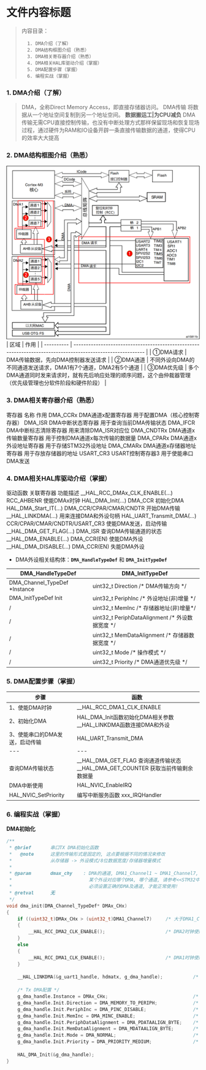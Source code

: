 <!--
 * @Date: 2024-06-06
 * @LastEditors: GoKo-Son626
 * @LastEditTime: 2024-08-03
 * @FilePath: \STM32_Study\入门篇\14.DMA\DMA.md
 * @Description: 该模板为所有笔记模板
-->

# 文件内容标题

> 内容目录：
> 
>       1. DMA介绍（了解）
>       2. DMA结构框图介绍（熟悉）
>       3. DMA相关寄存器介绍（熟悉）
>       4. DMA相关HAL库驱动介绍（掌握）
>       5. DMA配置步骤（掌握）
>       6. 编程实战（掌握）


### 1. DMA介绍（了解）

> DMA，全称Direct Memory Access，即直接存储器访问。
> DMA传输 将数据从一个地址空间复制到另一个地址空间。
> **数据搬运工|为CPU减负**
> DMA传输无需CPU直接控制传输，也没有中断处理方式那样保留现场和恢复现场过程，通过硬件为RAM和IO设备开辟一条直接传输数据的通道，使得CPU的效率大大提高

### 2. DMA结构框图介绍（熟悉）

![DMA框图](Pictures/DMA框图.png)
| 区域       | 作用                                                                                                        |
| ---------- | ----------------------------------------------------------------------------------------------------------- |
| ①DMA请求   | DMA传输数据，先向DMA控制器发送请求                                                                          |
| ②DMA通道   | 不同外设向DMA的不同通道发送请求，DMA1有7个通道，DMA2有5个通道                                               |
| ③DMA优先级 | 多个DMA通道同时发来请求时，就有先后响应处理的顺序问题，这个由仲裁器管理（优先级管理也分软件阶段和硬件阶段） |


### 3. DMA相关寄存器介绍（熟悉）

寄存器	名称	作用
DMA_CCRx	DMA通道x配置寄存器	用于配置DMA（核心控制寄存器）
DMA_ISR	DMA中断状态寄存器	用于查询当前DMA传输状态
DMA_IFCR	DMA中断标志清除寄存器	用来清除DMA_ISR对应位
DMA_CNDTRx	DMA通道x传输数量寄存器	用于控制DMA通道x每次传输的数据量
DMA_CPARx	DMA通道x外设地址寄存器	用于存储STM32外设地址
DMA_CMARx	DMA通道x存储器地址寄存器	用于存放存储器的地址
USART_CR3	USART控制寄存器3	用于使能串口DMA发送


### 4. DMA相关HAL库驱动介绍（掌握）

驱动函数	关联寄存器	功能描述
__HAL_RCC_DMAx_CLK_ENABLE(…)	RCC_AHBENR	使能DMAx时钟
HAL_DMA_Init(…)	DMA_CCR	初始化DMA
HAL_DMA_Start_IT(…)	DMA_CCR/CPAR/CMAR/CNDTR	开始DMA传输
__HAL_LINKDMA(…)		用来连接DMA和外设句柄
HAL_UART_Transmit_DMA(…)	CCR/CPAR/CMAR/CNDTR/USART_CR3	使能DMA发送，启动传输
__HAL_DMA_GET_FLAG(…)	DMA_ISR	查询DMA传输通道的状态
__HAL_DMA_ENABLE(…)	DMA_CCR(EN)	使能DMA外设
__HAL_DMA_DISABLE(…)	DMA_CCR(EN)	失能DMA外设

- DMA外设相关结构体：**`DMA_HandleTypeDef`** 和 **`DMA_InitTypeDef`**

| DMA_HandleTypeDef             | DMA_InitTypeDef                                 |
| ----------------------------- | ----------------------------------------------- |
| DMA_Channel_TypeDef	*Instance | uint32_t Direction			/* DMA传输方向 */          |
| DMA_InitTypeDef 		Init        | uint32_t PeriphInc			/* 外设地址(非)增量 */     |
| /                             | uint32_t MemInc			/* 存储器地址(非)增量*/       |
| /                             | uint32_t PeriphDataAlignment	/* 外设数据宽度 */ |
| /                             | uint32_t MemDataAlignment	/* 存储器数据宽度 */  |
| /                             | uint32_t Mode				/* 操作模式 */                 |
| /                             | uint32_t Priority				/* DMA通道优先级 */        |

### 5. DMA配置步骤（掌握）

| 步骤                           | 函数                                                                            |
| ------------------------------ | ------------------------------------------------------------------------------- |
| 1、使能DMA时钟                 | __HAL_RCC_DMA1_CLK_ENABLE                                                       |
| 2、初始化DMA                   | HAL_DMA_Init函数初始化DMA相关参数 __HAL_LINKDMA函数连接DMA和外设                |
| 3、使能串口的DMA发送，启动传输 | HAL_UART_Transmit_DMA                                                           |
| ---                            | ---                                                                             |
| 查询DMA传输状态                | __HAL_DMA_GET_FLAG 查询通道传输状态__HAL_DMA_GET_COUNTER 获取当前传输剩余数据量 |
| DMA中断使用                    | HAL_NVIC_EnableIRQ                                                              |
| HAL_NVIC_SetPriority           | 编写中断服务函数 xxx_IRQHandler                                                 |
### 6. 编程实战（掌握）

**DMA初始化**
```c
/**
 * @brief       串口TX DMA初始化函数
 *   @note      这里的传输形式是固定的, 这点要根据不同的情况来修改
 *              从存储器 -> 外设模式/8位数据宽度/存储器增量模式
 *
 * @param       dmax_chy    : DMA的通道, DMA1_Channel1 ~ DMA1_Channel7, DMA2_Channel1 ~ DMA2_Channel5
 *                            某个外设对应哪个DMA, 哪个通道, 请参考<<STM32中文参考手册 V10>> 10.3.7节
 *                            必须设置正确的DMA及通道, 才能正常使用! 
 * @retval      无
 */
void dma_init(DMA_Channel_TypeDef* DMAx_CHx)
{
    if ((uint32_t)DMAx_CHx > (uint32_t)DMA1_Channel7)     /* 大于DMA1_Channel7, 则为DMA2的通道了 */
    {
        __HAL_RCC_DMA2_CLK_ENABLE();                      /* DMA2时钟使能 */
    }
    else 
    {
        __HAL_RCC_DMA1_CLK_ENABLE();                      /* DMA1时钟使能 */
    }
    
    __HAL_LINKDMA(&g_uart1_handle, hdmatx, g_dma_handle);           /* 将DMA与USART1联系起来(发送DMA) */
    
    /* Tx DMA配置 */
    g_dma_handle.Instance = DMAx_CHx;                               /* USART1_TX使用的DMA通道为: DMA1_Channel4 */
    g_dma_handle.Init.Direction = DMA_MEMORY_TO_PERIPH;             /* DIR = 1 , 存储器到外设模式 */
    g_dma_handle.Init.PeriphInc = DMA_PINC_DISABLE;                 /* 外设非增量模式 */
    g_dma_handle.Init.MemInc = DMA_MINC_ENABLE;                     /* 存储器增量模式 */
    g_dma_handle.Init.PeriphDataAlignment = DMA_PDATAALIGN_BYTE;    /* 外设数据长度:8位 */
    g_dma_handle.Init.MemDataAlignment = DMA_MDATAALIGN_BYTE;       /* 存储器数据长度:8位 */
    g_dma_handle.Init.Mode = DMA_NORMAL;                            /* DMA模式:正常模式 */
    g_dma_handle.Init.Priority = DMA_PRIORITY_MEDIUM;               /* 中等优先级 */

    HAL_DMA_Init(&g_dma_handle);
}
```